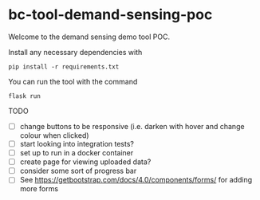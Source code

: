 # bc-tool-demand-sensing-poc

Welcome to the demand sensing demo tool POC.

Install any necessary dependencies with
```
pip install -r requirements.txt
```

You can run the tool with the command
```
flask run
```


TODO
- [ ] change buttons to be responsive (i.e. darken with hover and change colour when clicked)
- [ ] start looking into integration tests?
- [ ] set up to run in a docker container
- [ ] create page for viewing uploaded data?
- [ ] consider some sort of progress bar
- [ ] See https://getbootstrap.com/docs/4.0/components/forms/ for adding more forms
